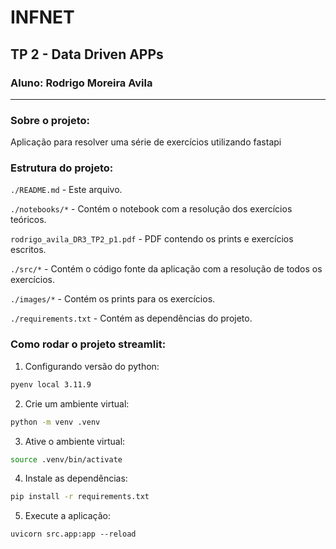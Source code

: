 # INFNET 
## TP 2 - Data Driven APPs
### Aluno: Rodrigo Moreira Avila

---
### Sobre o projeto:
Aplicação para resolver uma série de exercícios utilizando fastapi

### Estrutura do projeto:
```./README.md``` - Este arquivo.


```./notebooks/*``` - Contém o notebook com a resolução dos exercícios teóricos.

```rodrigo_avila_DR3_TP2_p1.pdf``` - PDF contendo os prints e exercícios escritos.

```./src/*``` - Contém o código fonte da aplicação com a resolução de todos os exercícios.

```./images/*``` - Contém os prints para os exercícios.

```./requirements.txt``` - Contém as dependências do projeto.


### Como rodar o projeto streamlit:
1. Configurando versão do python:
```bash
pyenv local 3.11.9
```

2. Crie um ambiente virtual:
```bash
python -m venv .venv
```

3. Ative o ambiente virtual:
```bash
source .venv/bin/activate
```

4. Instale as dependências:
```bash
pip install -r requirements.txt
```

5. Execute a aplicação:
```bashu
uvicorn src.app:app --reload  
```